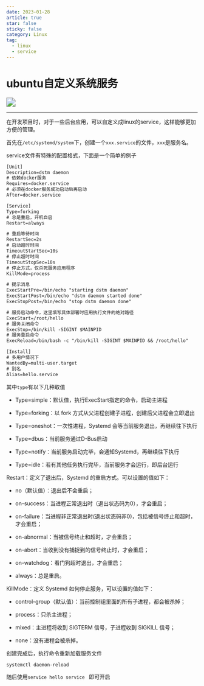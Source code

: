 ```yaml
---
date: 2023-01-28
article: true
star: false
sticky: false
category: Linux
tag:
  - linux
  - service
---
```


# ubuntu自定义系统服务

<img src="https://public-1308755698.cos.ap-chongqing.myqcloud.com//img/202310111508436.png" style="zoom: 150%;" />


<!-- more -->
---
在开发项目时，对于一些后台应用，可以自定义成linux的service，这样能够更加方便的管理。

首先在`/etc/systemd/system`下，创建一个`xxx.service`的文件，`xxx`是服务名。

service文件有特殊的配置格式，下面是一个简单的例子

```txt
[Unit]
Description=dstm daemon
# 依赖docker服务
Requires=docker.service
# 必须在docker服务成功启动后再启动
After=docker.service

[Service]
Type=forking
# 总是重启，开机自启
Restart=always

# 重启等待时间
RestartSec=2s
# 启动超时时间
TimeoutStartSec=10s
# 停止超时时间
TimeoutStopSec=10s
# 停止方式，仅杀死服务应用程序
KillMode=process

# 提示消息
ExecStartPre=/bin/echo "starting dstm daemon"
ExecStartPost=/bin/echo "dstm daemon started done"
ExecStopPost=/bin/echo "stop dstm daemon done"

# 服务启动命令，这里填写具体部署时应用执行文件的绝对路径
ExecStart=/root/hello
# 服务关闭命令
ExecStop=/bin/kill -SIGINT $MAINPID
# 服务重启命令
ExecReload=/bin/bash -c "/bin/kill -SIGINT $MAINPID && /root/hello"

[Install]
# 多用户情况下
WantedBy=multi-user.target
# 别名
Alias=hello.service
```

其中`type`有以下几种取值

- Type=simple：默认值，执行ExecStart指定的命令，启动主进程

- Type=forking：以 fork 方式从父进程创建子进程，创建后父进程会立即退出

- Type=oneshot：一次性进程，Systemd 会等当前服务退出，再继续往下执行

- Type=dbus：当前服务通过D-Bus启动

- Type=notify：当前服务启动完毕，会通知Systemd，再继续往下执行

- Type=idle：若有其他任务执行完毕，当前服务才会运行，即后台运行

    

Restart：定义了退出后，Systemd 的重启方式。可以设置的值如下：

- no（默认值）：退出后不会重启；

- on-success：当进程正常退出时（退出状态码为0），才会重启；

- on-failure：当进程非正常退出时(退出状态码非0)，包括被信号终止和超时，才会重启；

- on-abnormal：当被信号终止和超时，才会重启；

- on-abort：当收到没有捕捉到的信号终止时，才会重启；

- on-watchdog：看门狗超时退出，才会重启；

- always：总是重启。



KillMode：定义 Systemd 如何停止服务，可以设置的值如下：

- control-group（默认值）：当前控制组里面的所有子进程，都会被杀掉；

- process：只杀主进程；

- mixed：主进程将收到 SIGTERM 信号，子进程收到 SIGKILL 信号；

- none：没有进程会被杀掉。



创建完成后，执行命令重新加载服务文件

```sh
systemctl daemon-reload
```

随后使用`service hello service ` 即可开启

